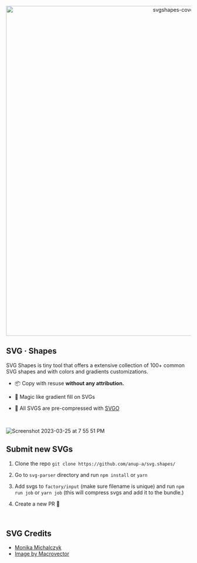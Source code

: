 <p align="center">
<img width="900" alt="svgshapes-cover" src="https://user-images.githubusercontent.com/29516633/226884326-facbbde5-9771-4c48-8cc3-7afa8aba7346.png">
</p>



## SVG · Shapes

SVG Shapes is tiny tool that offers a extensive collection of 100+ common SVG shapes and with colors and gradients customizations.

- 📦 Copy with resuse <b>without any attribution.</b>

- 🌈 Magic like gradient fill on SVGs

- 🧵 All SVGS are pre-compressed with [SVGO](https://github.com/svg/svgo) 

<br />

![Screenshot 2023-03-25 at 7 55 51 PM](https://user-images.githubusercontent.com/29516633/227723287-299a06f8-9932-41ca-aec2-4e63efa9aad2.png)


## Submit new SVGs

1. Clone the repo `git clone https://github.com/anup-a/svg.shapes/`

2. Go to `svg-parser` directory and run `npm install` or `yarn`

3. Add svgs to `factory/input` (make sure filename is unique) and run `npm run job` or `yarn job` (this will compress svgs and add it to the bundle.)

4. Create a new PR 🎉 

<br />


## SVG Credits

- [Monika Michalczyk](https://twitter.com/monmichalczyk)
- [Image by Macrovector](https://www.freepik.com/free-vector/sticky-stars-badge-set-icon-tag-label-symbol-blank-round-cloud_10601818.htm#query=svg%20shapes&position=5&from_view=search&track=ais)
